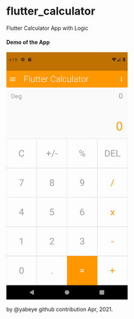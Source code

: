 # flutter_calculator

Flutter Calculator App with Logic

#### Demo of the App 

<img src="https://github.com/yabeye/flutter-calculator/blob/master/screenshots/demo.png" alt="calculator" width="320" height="650"/>

by @yabeye github contribution Apr, 2021.
